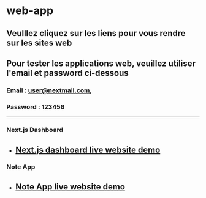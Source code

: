 # web-app

## Veulllez cliquez sur les liens pour vous rendre sur les sites web

## Pour tester les applications web, veuillez utiliser l'email et password ci-dessous 

### Email : user@nextmail.com,
### Password : 123456
  
---

### Next.js Dashboard

  - ## [Next.js dashboard live website demo](https://nextjs-dashboard-ethernaljoz.vercel.app/)


### Note App

  - ## [Note App live website demo](https://quick-note-beige.vercel.app/)
